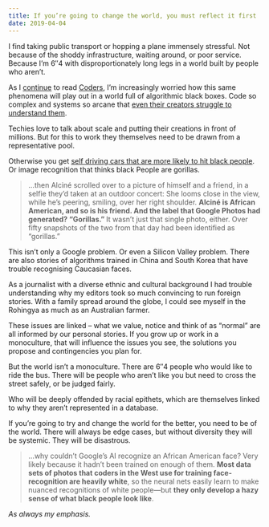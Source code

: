 ```yaml
---
title: If you’re going to change the world, you must reflect it first
date: 2019-04-04
---
```


<!--kg-card-begin: html--><p>I find taking public transport or hopping a plane immensely stressful. Not because of the shoddy infrastructure, waiting around, or poor service. Because I&#8217;m 6&#8243;4 with disproportionately long legs in a world built by people who aren&#8217;t.</p>
<p>As I <a href="https://joshnicholas.com/why-techies-think-they-can-change-the-world/" target="_blank" rel="noopener noreferrer">continue</a> to read <a href="https://www.worldcat.org/title/coders-how-software-programmers-think-and-how-their-thinking-is-changing-our-world/oclc/1078434444&#038;referer=brief_results" target="_blank" rel="noopener noreferrer">Coders</a>, I&#8217;m increasingly worried how this same phenomena will play out in a world full of algorithmic black boxes. Code so complex and systems so arcane that <a href="https://annotations.joshnicholas.com/2019/04/03/looking-forward-to.html" target="_blank" rel="noopener noreferrer">even their creators struggle to understand them</a>.</p>
<p>Techies love to talk about scale and putting their creations in front of millions. But for this to work they themselves need to be drawn from a representative pool.</p>
<p>Otherwise you get <a href="https://twitter.com/joshcnicholas/status/1102581901011968000?s=20" target="_blank" rel="noopener noreferrer">self driving cars that are more likely to hit black people</a>. Or image recognition that thinks black People are gorillas.</p>
<blockquote><p>&#8230;then Alciné scrolled over to a picture of himself and a friend, in a selfie they’d taken at an outdoor concert: She looms close in the view, while he’s peering, smiling, over her right shoulder. <strong>Alciné is African American, and so is his friend. And the label that Google Photos had generated? “Gorillas.” </strong>It wasn’t just that single photo, either. Over fifty snapshots of the two from that day had been identified as “gorillas.”</p>
</blockquote>
<p>This isn&#8217;t only a Google problem. Or even a Silicon Valley problem. There are also stories of algorithms trained in China and South Korea that have trouble recognising Caucasian faces.</p>
<p>As a journalist with a diverse ethnic and cultural background I had trouble understanding why my editors took so much convincing to run foreign stories. With a family spread around the globe, I could see myself in the Rohingya as much as an Australian farmer.</p>
<p>These issues are linked &#8211; what we value, notice and think of as &#8220;normal&#8221; are all informed by our personal stories. If you grow up or work in a monoculture, that will influence the issues you see, the solutions you propose and contingencies you plan for.</p>
<p>But the world isn&#8217;t a monoculture. There are 6&#8243;4 people who would like to ride the bus. There will be people who aren&#8217;t like you but need to cross the street safely, or be judged fairly.</p>
<p>Who will be deeply offended by racial epithets, which are themselves linked to why they aren&#8217;t represented in a database.</p>
<p>If you&#8217;re going to try and change the world for the better, you need to be of the world. There will always be edge cases, but without diversity they will be systemic. They will be disastrous.</p>
<blockquote><p>&#8230;why couldn’t Google’s AI recognize an African American face? Very likely because it hadn’t been trained on enough of them. <strong>Most data sets of photos that coders in the West use for training face-recognition are heavily white</strong>, so the neural nets easily learn to make nuanced recognitions of white people—but <strong>they only develop a hazy sense of what black people look like</strong>.</p>
</blockquote>
<p><em>As always my emphasis.</em></p>
<!--kg-card-end: html-->